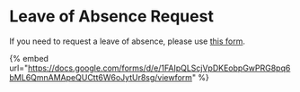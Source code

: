 # Leave of Absence Request

If you need to request a leave of absence, please use [this form](https://forms.gle/pLkY1pEVxCbet8368).

{% embed url="https://docs.google.com/forms/d/e/1FAIpQLScjVpDKEobpGwPRG8pq6bML6QmnAMApeQUCtt6W6oJytUr8sg/viewform" %}

